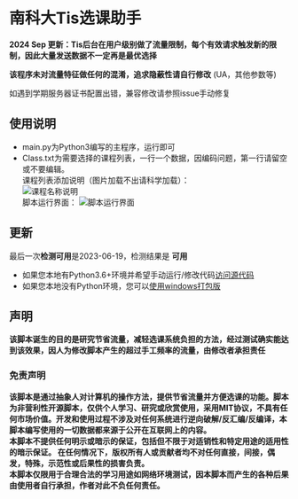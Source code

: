 # 南科大Tis选课助手  
**2024 Sep 更新：Tis后台在用户级别做了流量限制，每个有效请求触发新的限制，因此大量发送数据不一定再是最优选择**    
  
**该程序未对流量特征做任何的混淆，追求隐蔽性请自行修改** (UA，其他参数等)

如遇到学期服务器证书配置出错，兼容修改请参照issue手动修复

## 使用说明  
- main.py为Python3编写的主程序，运行即可  
- Class.txt为需要选择的课程列表，一行一个数据，因编码问题，第一行请留空或不要编辑。  
课程列表添加说明（图片加载不出请科学加载）：  
![课程名称说明](screenShots/help.png)  
  脚本运行界面：
![脚本运行界面](screenShots/sc.png)

## 更新
最后一次**检测可用**是2023-06-19，检测结果是 **可用**  
- 如果您本地有Python3.6+环境并希望手动运行/修改代码[访问源代码](https://github.com/GhostFrankWu/SUSTech_Tools/blob/master/main.py)  
- 如果您本地没有Python环境，您可以[使用windows打包版](https://github.com/GhostFrankWu/SUSTech_Tools/releases/tag/v4.0)  

## 声明

**该脚本诞生的目的是研究节省流量，减轻选课系统负担的方法，经过测试确实能达到该效果，因人为修改脚本产生的超过手工频率的流量，由修改者承担责任**  

### 免责声明
**该脚本是通过抽象人对计算机的操作方法，提供节省流量并方便选课的功能。脚本为非营利性开源脚本，仅供个人学习、研究或欣赏使用，采用MIT协议，不具有任何市场价值。开发和使用过程不涉及对任何系统进行逆向破解/反汇编/反编译，本脚本编写使用的一切数据都来源于公开在互联网上的内容。  
本脚本不提供任何明示或暗示的保证，包括但不限于对适销性和特定用途的适用性的暗示保证。 在任何情况下，版权所有人或贡献者均不对任何直接，间接，偶发，特殊，示范性或后果性的损害负责。  
本脚本仅限用于合理合法的学习用途如网络环境测试，因本脚本而产生的各种后果由使用者自行承担，作者对此不负任何责任。**   

<!--
| 最新日志 | 目前是否可用 | 时间 | 淘汰原因 
-- | -- | -- | --  
| 关闭SSL警告输出 | √ | 2023-9-11 | - | 
| 取消SSL校验 | √ | 2023-6-19 | - | 
| 更新小学期的选课逻辑 | x | 2022-6-20 | https://github.com/GhostFrankWu/SUSTech_Tools/issues/15 | 
| 学年时间自动获取 | x | 2022-2-12 | 不支持小学期 |  
| 更新学年时间 | x | 2022-2-11 | 新版本可以自动获取学年了 |  
| 更新学年时间 | x | 2021-9-6 | 学年未更新，每学期学年不同 |  
| 课程id自动获取 | x | 2021-9-3 | 学年未更新，每学期学年不同 |  
| tis登录逻辑更新 | x | 2021-1-10 | 课程ID未更新，每学期课程ID不同 |  
| 最早版本 | x | 2021-1-9 | tis登录接口变更 |  



>## TL;DR
>今天有人要向老师举报："是脚本导致了教务系统瘫痪"。  
>- 对，脚本选手都是邪恶的封弊者！   
>  
>经过测试，学生正常使用TIS选课和使用脚本选课的请求情况如下表所示  
>
>项目（三次取平均） | 请求总数(个) | 流量总计(kB) | 总用时(ms)  
>-- | -- | -- | --
>TIS登录 | 17 | 188 | 680
>脚本登录 | 0 | 0 | 0
>TIS登录CAS认证 | 22 | 745 | 1410
>脚本登录CAS认证 | 1 | 11 | 96
>TIS进入 | 141 | 2487 | 8760
>脚本进入 | 4 | 223 | 692
>TIS选课+刷新 | 119 | 1299 | 取决于查询内容1-10秒不等
>脚本选课 | 1 | 0.6 | 177
>TIS总计（刷新n次） | 180+119n | 3350+1299n | 10秒+每次刷新耗时
>脚本总计（选课m次） | 5+m | 234+0.6m | 0.8秒+每次请求144ms
>
>可见在目前的TIS设计下，脚本一秒发送100次请求都不及一位正常学生刷新页面看选课按钮有没有激活产生的请求/流量多。  
>- 所以如果TIS崩了，那最不应该指责是就是如此节省流量脚本用户了（吧？）  
>  
>本人寄网挂科水平，欢迎大佬对以上论述批评指正。

-->
